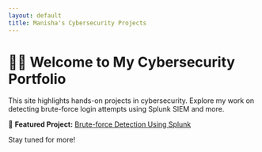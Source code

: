```yaml
---
layout: default
title: Manisha's Cybersecurity Projects
---
```


# 👩‍💻 Welcome to My Cybersecurity Portfolio

This site highlights hands-on projects in cybersecurity. Explore my work on detecting brute-force login attempts using Splunk SIEM and more.

🔐 **Featured Project:** [Brute-force Detection Using Splunk](projects/splunk-bruteforce)

Stay tuned for more!
